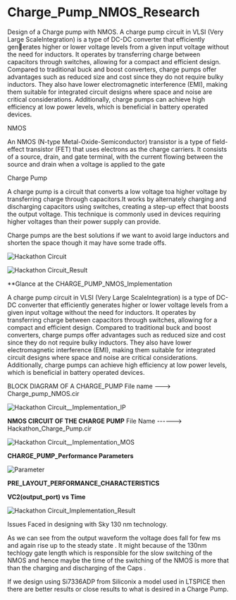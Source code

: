 # Charge_Pump_NMOS_Research

Design of a Charge pump with NMOS.
A charge pump circuit in VLSI (Very Large ScaleIntegration) is a type of DC-DC converter that efficiently generates higher or lower voltage levels from a given input voltage
without the need for inductors. It operates by transferring charge between capacitors through switches, allowing for a compact and efficient design. Compared to traditional buck and boost
converters, charge pumps offer advantages such as reduced size and cost since they do not require bulky inductors. They also have lower electromagnetic interference (EMI), making them
suitable for integrated circuit designs where space and noise are critical considerations. Additionally, charge pumps can achieve
high efficiency at low power levels, which is beneficial in battery operated devices. 

NMOS

An NMOS (N-type Metal-Oxide-Semiconductor) transistor is a type of field-effect transistor (FET) that uses electrons as the charge carriers. It consists of a source, drain, and gate terminal, with the current flowing between the source and drain when a voltage is applied to the gate

Charge Pump

A charge pump is a circuit that converts a low voltage toa higher voltage by transferring charge through capacitors.It works by alternately charging and discharging capacitors using switches, creating a step-up effect that boosts the output voltage. This technique is commonly used in devices requiring higher voltages than their power supply can provide.

Charge pumps are the best solutions if we want to avoid large inductors and shorten the space though it may have some trade offs.

![Hackathon Circuit](https://github.com/user-attachments/assets/79d7cb6c-635b-4a6a-a54e-08ca756a1835)


![Hackathon Circuit_Result](https://github.com/user-attachments/assets/c81c8b37-3e98-4b8c-882c-d427c2f8aaee)


**Glance at the CHARGE_PUMP_NMOS_Implementation

A charge pump circuit in VLSI (Very Large ScaleIntegration) is a type of DC-DC converter that efficiently generates higher or lower voltage levels from a given input voltage without the need for inductors. It operates by transferring charge between capacitors through switches, allowing for a compact and efficient design. Compared to traditional buck and boost converters, charge pumps offer advantages such as reduced size and cost since they do not require bulky inductors. They also have lower electromagnetic interference (EMI), making them suitable for integrated circuit designs where space and noise are critical considerations. Additionally, charge pumps can achieve high efficiency at low power levels, which is beneficial in battery operated devices.

BLOCK DIAGRAM OF A CHARGE_PUMP File name ---> Charge_pump_NMOS.cir

![Hackathon Circuit__Implementation_IP](https://github.com/user-attachments/assets/94af78ab-df3e-4d38-96d9-e95ac57d7de8)


**NMOS CIRCUIT OF THE CHARGE PUMP**   File Name ------> Hackathon_Charge_Pump.cir

![Hackathon Circuit__Implementation_MOS](https://github.com/user-attachments/assets/17510b1b-4b27-424a-b3ac-792eaed3af5f)

**CHARGE_PUMP_Performance Parameters**

![Parameter](https://github.com/user-attachments/assets/af5814f5-bf1f-4c7b-8617-1c7967e8c28a)



**PRE_LAYOUT_PERFORMANCE_CHARACTERISTICS**

**VC2(output_port) vs Time**

![Hackathon Circuit_Implementation_Result](https://github.com/user-attachments/assets/fecbbc9a-2895-4adf-8458-d309eca38226)


Issues Faced in designing with Sky 130 nm technology.

As we can see from the output waveform the voltage does fall for few ms and again rise up to the steady state . It might because of the 130nm techlogy gate length which is responsible for the slow switching of the NMOS and hence maybe the time of the switching of the NMOS is more that than the charging and discharging of the Caps .

If we design using Si7336ADP from Siliconix a model used in LTSPICE then there are better results or close results to what is desired in a Charge Pump.
